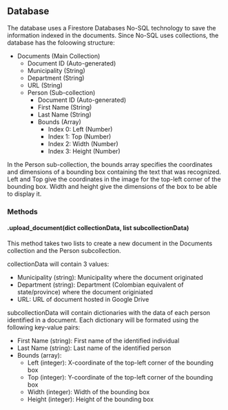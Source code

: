 ## Database
The database uses a Firestore Databases No-SQL technology to save the information indexed in the documents. Since No-SQL uses collections, the database has the foloowing structure:
  - Documents (Main Collection)
    - Document ID (Auto-generated)
    - Municipality (String)
    - Department (String)
    - URL (String)
    - Person (Sub-collection)
      - Document ID (Auto-generated)
      - First Name (String)
      - Last Name (String)
      - Bounds (Array)
        - Index 0: Left (Number)
        - Index 1: Top (Number)
        - Index 2: Width (Number)
        - Index 3: Height (Number)

In the Person sub-collection, the bounds array specifies the coordinates and dimensions of a bounding box containing the text that was recognized. Left and Top give the coordinates
in the image for the top-left corner of the bounding box. Width and height give the dimensions of the box to be able to display it.

### Methods
#### .upload_document(dict collectionData, list subcollectionData)
This method takes two lists to create a new document in the Documents collection and the Person subcollection. 

collectionData will contain 3 values:
  - Municipality (string): Municipality where the document originated
  - Department (string): Department (Colombian equivalent of state/province) where the document originiated
  - URL: URL of document hosted in Google Drive

subcollectionData will contain dictionaries with the data of each person identified in a document. Each dictionary will be formated using the following key-value pairs:
  - First Name (string): First name of the identified individual
  - Last Name (string): Last name of the identified person
  - Bounds (array):
    - Left (integer): X-coordinate of the top-left corner of the bounding box
    - Top (integer): Y-coordinate of the top-left corner of the bounding box
    - Width (integer): Width of the bounding box
    - Height (integer): Height of the bounding box
